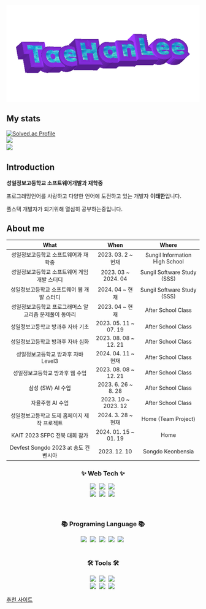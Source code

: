 <div align="center">
  <img src="https://github.com/TaehanLee07/TaehanLee07/blob/main/text.gif" />
</div>

## My  stats
  [![Solved.ac Profile](http://mazassumnida.wtf/api/v2/generate_badge?boj=rlwjdtmgus1)](https://solved.ac/https://solved.ac/profile/rlwjdtmgus1/)
  <br>
  <img height="150em" src="https://github-readme-stats.vercel.app/api?username=TaehanLee07&show_icons=true&theme=tokyonight">
  <br>
  <img height="200em" src="https://github-readme-stats.vercel.app/api/top-langs/?username=TaehanLee07&layout=compact&bg_color=30,e96443,904e95&title_color=fff&text_color=fff">


## Introduction
<p><strong>성일정보고등학교 소프트웨어개발과 재학중</strong></p>
<p>프로그래밍언어를 사랑하고 다양한 언어에 도전하고 있는 개발자 <strong>이태한</strong>입니다.</p>
<p>풀스택 개발자가 되기위해 열심히 공부하는중입니다.</p>

## About me
| What | When | Where |
|:--------:|:--------:|:--------:|
| 성일정보고등학교 소프트웨어과 재학중 | 2023. 03. 2 ~ 현재 | Sungil Information High School |
| 성일정보고등학교 소프트웨어 게임 개발 스터디 | 2023. 03 ~ 2024. 04 | Sungil Software Study (SSS) |
| 성일정보고등학교 소프트웨어 웹 개발 스터디 | 2024. 04 ~ 현재| Sungil Software Study (SSS) |
| 성일정보고등학교 프로그래머스 알고리즘 문제풀이 동아리 | 2023. 04 ~ 현재 | After School Class |
| 성일정보고등학교 방과후 자바 기초 | 2023. 05. 11 ~ 07. 19 | After School Class |
| 성일정보고등학교 방과후 자바 심화 | 2023. 08. 08 ~ 12. 21 | After School Class |
| 성일정보고등학교 방과후 자바 Level3 | 2024. 04. 11 ~ 현재 | After School Class |
| 성일정보고등학교 방과후 웹 수업 | 2023. 08. 08 ~ 12. 21 | After School Class |
| 삼성 (SW) AI 수업 | 2023. 6. 26 ~ 8. 28 | After School Class |
| 자율주행 AI 수업 | 2023. 10 ~ 2023. 12 | After School Class |
| 성일정보고등학교 도제 홈페이지 제작 프로젝트 | 2024. 3. 28 ~ 현재| Home (Team Project) |
| KAIT 2023 SFPC 전북 대회 참가 | 2024. 01. 15 ~ 01. 19 | Home |
| Devfest Songdo 2023 at 송도 컨벤시아 | 2023. 12. 10 | Songdo Keonbensia |

</div>
<h3 align="center">✨ Web Tech ✨</h3>
<div align="center">
  <img src="https://img.shields.io/badge/jquery-%230769AD.svg?style=for-the-badge&logo=jquery&logoColor=white" />&nbsp
  <img src="https://img.shields.io/badge/javascript-F7DF1E.svg?style=for-the-badge&logo=javascript&logoColor=20232a" />&nbsp
  <img src="https://img.shields.io/badge/html5-E34F26.svg?style=for-the-badge&logo=html5&logoColor=white" />&nbsp
</div>

<div align="center">
  <img src="https://img.shields.io/badge/python-3670A0?style=for-the-badge&logo=python&logoColor=ffdd54" />&nbsp
  <img src="https://img.shields.io/badge/Pug-FFF?style=for-the-badge&logo=pug&logoColor=A86454" />&nbsp
  <img src="https://img.shields.io/badge/css3-1572B6.svg?style=for-the-badge&logo=css3&logoColor=white" />&nbsp
</div>

<br>
<br>

<h3 align="center">📚 Programing Language 📚</h3>
<div align="center">
  <img src="https://img.shields.io/badge/lua-%232C2D72.svg?style=for-the-badge&logo=lua&logoColor=white" />&nbsp
  <img src="https://img.shields.io/badge/java-%23ED8B00.svg?style=for-the-badge&logo=openjdk&logoColor=white" />&nbsp
  <img src="https://img.shields.io/badge/c%23-%23239120.svg?style=for-the-badge&logo=csharp&logoColor=white" />&nbsp
  <img src="https://img.shields.io/badge/python-3670A0?style=for-the-badge&logo=python&logoColor=ffdd54" />&nbsp
  <img src="https://img.shields.io/badge/c++-%2300599C.svg?style=for-the-badge&logo=c%2B%2B&logoColor=white"/>&nbsp
</div>


<br>

<h3 align="center">🛠 Tools 🛠</h3>
<div align="center">
  <img src="https://img.shields.io/badge/git-F05033.svg?style=for-the-badge&logo=git&logoColor=white" />&nbsp
  <img src="https://img.shields.io/badge/github-181717.svg?style=for-the-badge&logo=github&logoColor=white" />&nbsp
  <img src="https://img.shields.io/badge/Notion-F3F3F3.svg?style=for-the-badge&logo=notion&logoColor=black" />&nbsp
</div>

<div align="center">
  <img src="https://img.shields.io/badge/VSCode-2C2C32.svg?style=for-the-badge&logo=visual-studio-code&logoColor=22ABF3" />&nbsp
  <img src="https://img.shields.io/badge/unity-%23000000.svg?style=for-the-badge&logo=unity&logoColor=white" />&nbsp
  <img src="https://img.shields.io/badge/Oracle-F80000?style=for-the-badge&logo=oracle&logoColor=white" />&nbsp
</div>

[추천 사이트](https://yozm.wishket.com/magazine/)
